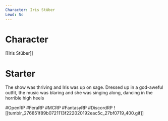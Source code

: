 ```yaml
---
Character: Iris Stüber
Lewd: No
---
```

# Character
[[Iris Stüber]]

# Starter
The show was thriving and Iris was up on sage. Dressed up in a god-aweful outfit, the music was blaring and she was singing along, dancing in the horrible high heels

#OpenRP #FeraRP #MCRP #FantasyRP #DiscordRP 
![[tumblr_276851f89b0721113f222020192eac5c_27bf0719_400.gif]]